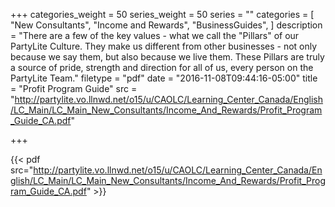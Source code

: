+++
categories_weight = 50
series_weight = 50
series = ""
categories = [
  "New Consultants",
  "Income and Rewards",
  "BusinessGuides",
]
description = "There are a few of the key values - what we call the \"Pillars\" of our PartyLite Culture. They make us different from other businesses - not only because we say them, but also because we live them. These Pillars are truly a source of pride, strength and direction for all of us, every person on the PartyLite Team."
filetype = "pdf"
date = "2016-11-08T09:44:16-05:00"
title = "Profit Program Guide"
src = "http://partylite.vo.llnwd.net/o15/u/CAOLC/Learning_Center_Canada/English/LC_Main/LC_Main_New_Consultants/Income_And_Rewards/Profit_Program_Guide_CA.pdf"

+++

{{< pdf src="http://partylite.vo.llnwd.net/o15/u/CAOLC/Learning_Center_Canada/English/LC_Main/LC_Main_New_Consultants/Income_And_Rewards/Profit_Program_Guide_CA.pdf" >}}
